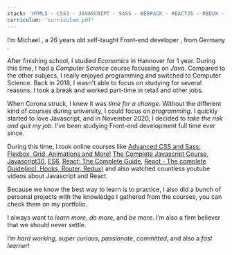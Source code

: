 ```yaml
---
stack: 'HTML5 - CSS3 - JAVASCRIPT - SASS - WEBPACK - REACTJS - REDUX - STYLED COMPONENTS - CSS MODULES - FIREBASE - BABEL'
curriculum: 'curriculum.pdf'
---
```


I’m <span>Michael</span> , a 26 years old self-taught <span>Front-end</span> developer , from <span>Germany</span> .

After finishing school, I studied _Economics_ in Hannover for 1 year. During this time, I had a _Computer Science_ course focussing on _Java_. Compared to the other subjecs, I really enjoyed programming and switched to Computer Science. Back in 2018, I wasn't able to focus on studying for several reasons. I took a break and worked part-time in retail and other jobs. 

When Corona struck, I knew it was _time for a change_. Without the different kind of courses during university, I could focus on _programming_. I quickly started to <span>love Javascript</span>, and in November 2020, I decided to _take the risk and quit my job_. I've been studying Front-end development full time ever since. 

During this time, I took online courses like [Advanced CSS and Sass: Flexbox, Grid, Animations and More!](https://www.udemy.com/advanced-css-and-sass/) [The Complete Javascript Course](https://www.udemy.com/the-complete-javascript-course), [Javascript30](https://javascript30.com/), [ES6](https://es6.io), [React: The Complete Guide](https://www.udemy.com/react-the-complete-guide-incl-redux), [React - The complete Guide(incl. Hooks, Router, Redux)](https://www.udemy.com/course/react-the-complete-guide-incl-redux/) and also watched countless youtube videos about Javascript and React.

Because we know the best way to learn is to practice, I also did a bunch of personal projects with the knowledge I gathered from the courses, you can check them on my <scroll-link to='portfolio'>portfolio</scroll-link>. 

I always want to _learn more_, _do more_, and _be more_. I’m also a firm believer that we should <span>never settle</span>.

I’m _hard working_, _super curious_, _passionate_, _committed_, and also a _fast learner_!
